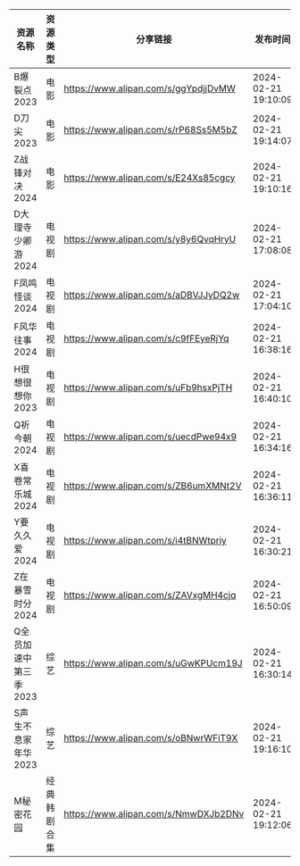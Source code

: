 | 资源名称          | 资源类型   | 分享链接                                 | 发布时间                |
| ------------- | ------ | ------------------------------------ | ------------------- |
| B爆裂点2023      | 电影     | https://www.alipan.com/s/ggYpdjjDvMW | 2024-02-21 19:10:09 |
| D刀尖2023       | 电影     | https://www.alipan.com/s/rP68Ss5M5bZ | 2024-02-21 19:14:07 |
| Z战锋对决2024     | 电影     | https://www.alipan.com/s/E24Xs85cgcy | 2024-02-21 19:10:16 |
| D大理寺少卿游2024   | 电视剧    | https://www.alipan.com/s/y8y6QvqHryU | 2024-02-21 17:08:08 |
| F凤鸣怪谈2024     | 电视剧    | https://www.alipan.com/s/aDBVJJyDQ2w | 2024-02-21 17:04:10 |
| F风华往事2024     | 电视剧    | https://www.alipan.com/s/c9fFEyeRjYq | 2024-02-21 16:38:16 |
| H很想很想你2023    | 电视剧    | https://www.alipan.com/s/uFb9hsxPjTH | 2024-02-21 16:40:10 |
| Q祈今朝2024      | 电视剧    | https://www.alipan.com/s/uecdPwe94x9 | 2024-02-21 16:34:16 |
| X喜卷常乐城2024    | 电视剧    | https://www.alipan.com/s/ZB6umXMNt2V | 2024-02-21 16:36:11 |
| Y要久久爱2024     | 电视剧    | https://www.alipan.com/s/i4tBNWtpriy | 2024-02-21 16:30:21 |
| Z在暴雪时分2024    | 电视剧    | https://www.alipan.com/s/ZAVxgMH4cjq | 2024-02-21 16:50:09 |
| Q全员加速中第三季2023 | 综艺     | https://www.alipan.com/s/uGwKPUcm19J | 2024-02-21 16:30:14 |
| S声生不息家年华2023  | 综艺     | https://www.alipan.com/s/oBNwrWFiT9X | 2024-02-21 19:16:10 |
| M秘密花园         | 经典韩剧合集 | https://www.alipan.com/s/NmwDXJb2DNv | 2024-02-21 19:12:06 |
